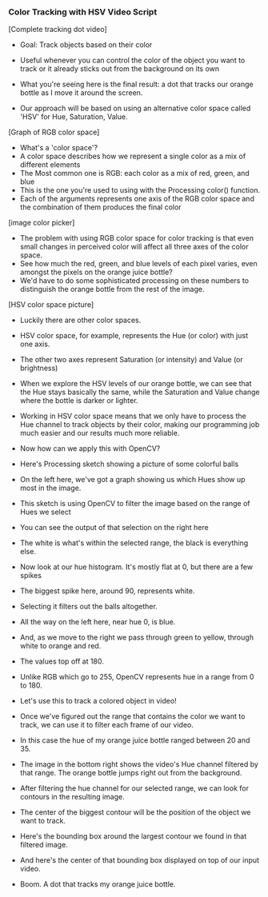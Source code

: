 ### Color Tracking with HSV Video Script

[Complete tracking dot video]
* Goal: Track objects based on their color
* Useful whenever you can control the color of the object you want to track or it already sticks out from the background on its own

* What you're seeing here is the final result: a dot that tracks our orange bottle as I move it around the screen.

* Our approach will be based on using an alternative color space called 'HSV' for Hue, Saturation, Value.

[Graph of RGB color space]
* What's a 'color space'?
* A color space describes how we represent a single color as a mix of different elements
* The Most common one is RGB: each color as a mix of red, green, and blue
* This is the one you're used to using with the Processing color() function.
* Each of the arguments represents one axis of the RGB color space and the combination of them produces the final color

[image color picker]
* The problem with using RGB color space for color tracking is that even small changes in perceived color will affect all three axes of the color space.
* See how much the red, green, and blue levels of each pixel varies, even amongst the pixels on the orange juice bottle?
* We'd have to do some sophisticated processing on these numbers to distinguish the orange bottle from the rest of the image.

[HSV color space picture]
* Luckily there are other color spaces.

* HSV color space, for example, represents the Hue (or color) with just one axis.
* The other two axes represent Saturation (or intensity) and Value (or brightness)

* When we explore the HSV levels of our orange bottle, we can see that the Hue stays basically the same, while the Saturation and Value change where the bottle is darker or lighter.

* Working in HSV color space means that we only have to process the Hue channel to track objects by their color, making our programming job much easier and our results much more reliable.

* Now how can we apply this with OpenCV?
* Here's Processing sketch showing a picture of some colorful balls
* On the left here, we've got a graph showing us which Hues show up most in the image.
* This sketch is using OpenCV to filter the image based on the range of Hues we select
* You can see the output of that selection on the right here
* The white is what's within the selected range, the black is everything else.
* Now look at our hue histogram. It's mostly flat at 0, but there are a few spikes
* The biggest spike here, around 90, represents white.
* Selecting it filters out the balls altogether.
* All the way on the left here, near hue 0, is blue.
* And, as we move to the right we pass through green to yellow, through white to orange and red.
* The values top off at 180.
* Unlike RGB which go to 255, OpenCV represents hue in a range from 0 to 180.

* Let's use this to track a colored object in video!

* Once we've figured out the range that contains the color we want to track, we can use it to filter each frame of our video.
* In this case the hue of my orange juice bottle ranged between 20 and 35.
* The image in the bottom right shows the video's Hue channel filtered by that range. The orange bottle jumps right out from the background.

* After filtering the hue channel for our selected range, we can look for contours in the resulting image.
* The center of the biggest contour will be the position of the object we want to track.

* Here's the bounding box around the largest contour we found in that filtered image.

* And here's the center of that bounding box displayed on top of our input video.

* Boom. A dot that tracks my orange juice bottle.
